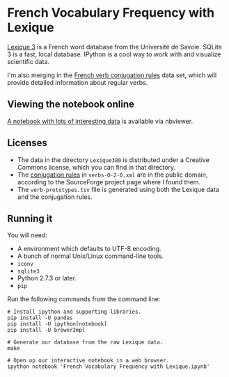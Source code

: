 # French Vocabulary Frequency with Lexique

[Lexique 3](http://lexique.org/) is a French word database from the
Université de Savoie.  SQLite 3 is a fast, local database.  IPython is a
cool way to work with and visualize scientific data.

I'm also merging in the [French verb conjugation rules][fvcr] data set,
which will provide detailed information about regular verbs.

[fvcr]: http://sourceforge.net/projects/fvcr/

## Viewing the notebook online

[A notebook with lots of interesting data][nb] is available via nbviewer.

[nb]: http://nbviewer.ipython.org/github/emk/lexique-experiments/blob/master/French%20Vocabulary%20Frequency%20with%20Lexique.ipynb

## Licenses

- The data in the directory `Lexique380` is distributed under a Creative
  Commons license, which you can find in that directory.
- The [conjugation rules][fvcr] in `verbs-0-2-0.xml` are in the public
  domain, according to the SourceForge project page where I found them.
- The `verb-prototypes.tsv` file is generated using both the Lexique
  data and the conjugation rules.

## Running it

You will need:

- A environment which defaults to UTF-8 encoding.
- A bunch of normal Unix/Linux command-line tools.
- `iconv`
- `sqlite3`
- Python 2.7.3 or later.
- `pip`

Run the following commands from the command line:

    # Install ipython and supporting libraries.
    pip install -U pandas
    pip install -U ipython[notebook]
    pip install -U brewer2mpl

    # Generate our database from the raw Lexique data.
    make

    # Open up our interactive notebook in a web browser.
    ipython notebook 'French Vocabulary Frequency with Lexique.ipynb'
